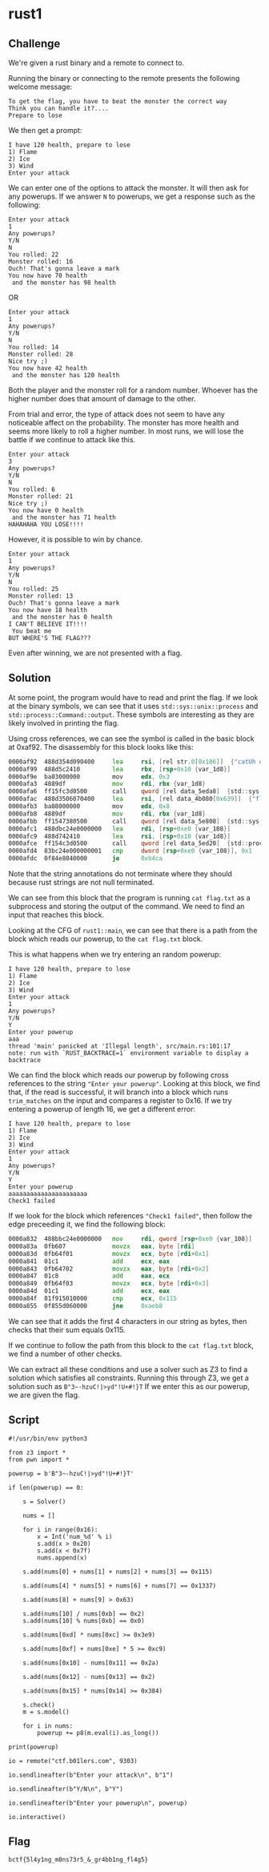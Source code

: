 # rust1

## Challenge

We're given a rust binary and a remote to connect to.

Running the binary or connecting to the remote presents the following welcome message:

```
To get the flag, you have to beat the monster the correct way
Think you can handle it?....
Prepare to lose
```

We then get a prompt:

```
I have 120 health, prepare to lose
1) Flame
2) Ice
3) Wind
Enter your attack
```

We can enter one of the options to attack the monster.
It will then ask for any powerups.
If we answer `N` to powerups, we get a response such as the following:

```
Enter your attack
1
Any powerups?
Y/N
N
You rolled: 22
Monster rolled: 16
Ouch! That's gonna leave a mark
You now have 70 health
 and the monster has 98 health
```

OR

```
Enter your attack
1
Any powerups?
Y/N
N
You rolled: 14
Monster rolled: 28
Nice try ;)
You now have 42 health
 and the monster has 120 health
```

Both the player and the monster roll for a random number.
Whoever has the higher number does that amount of damage to the other.

From trial and error, the type of attack does not seem to have any noticeable affect on the probability.
The monster has more health and seems more likely to roll a higher number.
In most runs, we will lose the battle if we continue to attack like this.

```
Enter your attack
3
Any powerups?
Y/N
N
You rolled: 6
Monster rolled: 21
Nice try ;)
You now have 0 health
 and the monster has 71 health
HAHAHAHA YOU LOSE!!!!
```

However, it is possible to win by chance.

```
Enter your attack
1
Any powerups?
Y/N
N
You rolled: 25
Monster rolled: 13
Ouch! That's gonna leave a mark
You now have 18 health
 and the monster has 0 health
I CAN'T BELIEVE IT!!!!
 You beat me
BUT WHERE'S THE FLAG???
```

Even after winning, we are not presented with a flag.

## Solution

At some point, the program would have to read and print the flag.
If we look at the binary symbols, we can see that it uses `std::sys::unix::process` and `std::process::Command::output`.
These symbols are interesting as they are likely involved in printing the flag.

Using cross references, we can see the symbol is called in the basic block at 0xaf92.
The disassembly for this block looks like this:

```asm
0000af92  488d354d090400     lea     rsi, [rel str.0[0x186]]  {"catUh oh, flag file is missing, …"}
0000af99  488d5c2410         lea     rbx, [rsp+0x10 {var_1d8}]
0000af9e  ba03000000         mov     edx, 0x3
0000afa3  4889df             mov     rdi, rbx {var_1d8}
0000afa6  ff15fc3d0500       call    qword [rel data_5eda8]  {std::sys::unix::process::process_common::Command::new}
0000afac  488d3506070400     lea     rsi, [rel data_4b080[0x639]]  {"flag.txtEnter your attack\nsrc/m…"}
0000afb3  ba08000000         mov     edx, 0x8
0000afb8  4889df             mov     rdi, rbx {var_1d8}
0000afbb  ff1547380500       call    qword [rel data_5e808]  {std::sys::unix::process::process_common::Command::arg}
0000afc1  488dbc24e0000000   lea     rdi, [rsp+0xe0 {var_108}]
0000afc9  488d742410         lea     rsi, [rsp+0x10 {var_1d8}]
0000afce  ff154c3d0500       call    qword [rel data_5ed20]  {std::process::Command::output}
0000afd4  83bc24e000000001   cmp     dword [rsp+0xe0 {var_108}], 0x1
0000afdc  0f84e8040000       je      0xb4ca
```

Note that the string annotations do not terminate where they should because rust strings are not null terminated.

We can see from this block that the program is running `cat flag.txt` as a subprocess and storing the output of the command.
We need to find an input that reaches this block.

Looking at the CFG of `rust1::main`, we can see that there is a path from the block which reads our powerup, to the `cat flag.txt` block.

This is what happens when we try entering an random powerup:

```
I have 120 health, prepare to lose
1) Flame
2) Ice
3) Wind
Enter your attack
1
Any powerups?
Y/N
Y
Enter your powerup
aaa
thread 'main' panicked at 'Illegal length', src/main.rs:101:17
note: run with `RUST_BACKTRACE=1` environment variable to display a backtrace
```

We can find the block which reads our powerup by following cross references to the string `"Enter your powerup"`.
Looking at this block, we find that, if the read is successful, it will branch into a block which runs `trim_matches` on the input and compares a register to 0x16.
If we try entering a powerup of length 16, we get a different error:

```
I have 120 health, prepare to lose
1) Flame
2) Ice
3) Wind
Enter your attack
1
Any powerups?
Y/N
Y
Enter your powerup
aaaaaaaaaaaaaaaaaaaaaa
Check1 failed
```

If we look for the block which references `"Check1 failed"`, then follow the edge preceeding it, we find the following block:

```asm
0000a832  488bbc24e0000000   mov     rdi, qword [rsp+0xe0 {var_108}]
0000a83a  0fb607             movzx   eax, byte [rdi]
0000a83d  0fb64f01           movzx   ecx, byte [rdi+0x1]
0000a841  01c1               add     ecx, eax
0000a843  0fb64702           movzx   eax, byte [rdi+0x2]
0000a847  01c8               add     eax, ecx
0000a849  0fb64f03           movzx   ecx, byte [rdi+0x3]
0000a84d  01c1               add     ecx, eax
0000a84f  81f915010000       cmp     ecx, 0x115
0000a855  0f855d060000       jne     0xaeb8
```

We can see that it adds the first 4 characters in our string as bytes, then checks that their sum equals 0x115.

If we continue to follow the path from this block to the `cat flag.txt` block, we find a number of other checks.

We can extract all these conditions and use a solver such as Z3 to find a solution which satisfies all constraints.
Running this through Z3, we get a solution such as `B"3~-hzuC!|>yd"!U+#!}T`
If we enter this as our powerup, we are given the flag.

## Script

```
#!/usr/bin/env python3

from z3 import *
from pwn import *

powerup = b'B"3~-hzuC!|>yd"!U+#!}T'

if len(powerup) == 0:

    s = Solver()

    nums = []

    for i in range(0x16):
        x = Int('num_%d' % i)
        s.add(x > 0x20)
        s.add(x < 0x7f)
        nums.append(x)

    s.add(nums[0] + nums[1] + nums[2] + nums[3] == 0x115)

    s.add(nums[4] * nums[5] + nums[6] + nums[7] == 0x1337)

    s.add(nums[8] + nums[9] > 0x63)

    s.add(nums[10] / nums[0xb] == 0x2)
    s.add(nums[10] % nums[0xb] == 0x0)

    s.add(nums[0xd] * nums[0xc] >= 0x3e9)

    s.add(nums[0xf] + nums[0xe] * 5 >= 0xc9)

    s.add(nums[0x10] - nums[0x11] == 0x2a)

    s.add(nums[0x12] - nums[0x13] == 0x2)

    s.add(nums[0x15] * nums[0x14] >= 0x384)

    s.check()
    m = s.model()

    for i in nums:
        powerup += p8(m.eval(i).as_long())

print(powerup)

io = remote("ctf.b01lers.com", 9303)

io.sendlineafter(b"Enter your attack\n", b"1")

io.sendlineafter(b"Y/N\n", b"Y")

io.sendlineafter(b"Enter your powerup\n", powerup)

io.interactive()
```

## Flag

```
bctf{5l4y1ng_m0ns73r5_&_gr4bb1ng_fl4g5}
```
